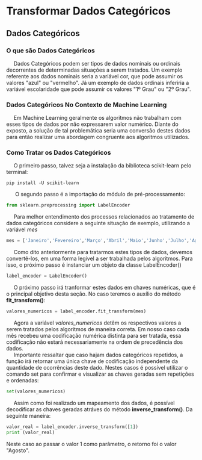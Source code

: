 # Transformar Dados Categóricos

## Dados Categóricos 

### O que são Dados Categóricos
&nbsp;&nbsp;&nbsp;&nbsp;&nbsp;Dados Categóricos podem ser tipos de dados nominais ou ordinais decorrentes de determinadas situações a serem tratados. Um exemplo referente aos dados nominais seria a variável cor, que pode assumir os valores "azul" ou "vermelho". Já um exemplo de dados ordinais inferiria a variável escolaridade que pode assumir os valores "1º Grau" ou "2º Grau".<br/>
### Dados Categóricos No Contexto de Machine Learning
&nbsp;&nbsp;&nbsp;&nbsp;&nbsp;Em Machine Learning geralmente os algoritmos não trabalham com esses tipos de dados por não expressarem valor numérico. Diante do exposto, a solução de tal problemática seria uma conversão destes dados para então realizar uma abordagem congruente aos algoritmos utilizados. <br/>
### Como Tratar os Dados Categóricos
&nbsp;&nbsp;&nbsp;&nbsp;&nbsp;O primeiro passo, talvez seja a instalação da biblioteca scikit-learn pelo terminal:<br/>
```
pip install -U scikit-learn
```
&nbsp;&nbsp;&nbsp;&nbsp;&nbsp;
O segundo passo é a importação do módulo de pré-processamento:
```python
from sklearn.preprocessing import LabelEncoder
```
&nbsp;&nbsp;&nbsp;&nbsp;&nbsp;Para melhor entendimento dos processos relacionados ao tratamento de dados categóricos considere a seguinte situação de exemplo, utilizando a variável _mes_<br/>
```python
mes = ['Janeiro','Fevereiro','Março','Abril','Maio','Junho','Julho','Agosto', 'Setembro', 'Outubro', 'Novembro', 'Dezembro']
```
&nbsp;&nbsp;&nbsp;&nbsp;&nbsp;Como dito anteriormente para tratarmos estes tipos de dados, devemos convertê-los, em uma forma legível a ser trabalhada pelos algoritmos. Para isso, o próximo passo é instanciar um objeto da classe LabelEncoder()
```python
label_encoder = LabelEncoder()
```
&nbsp;&nbsp;&nbsp;&nbsp;&nbsp;O próximo passo irá tranformar estes dados em chaves numéricas, que é o principal objetivo desta seção. No caso teremos o auxílio do método **fit_transform()**:
```python
valores_numericos = label_encoder.fit_transform(mes)
```
&nbsp;&nbsp;&nbsp;&nbsp;&nbsp;Agora a variável _valores_numericos_ detêm os respectivos valores a serem tratados pelos algoritmos de maneira correta. Em nosso caso cada mês recebeu uma codificação numérica distinta para ser tratada, essa codificação não estará necessariamente na ordem de precedência dos dados.
<br/>&nbsp;&nbsp;&nbsp;&nbsp;&nbsp;Importante ressaltar que caso hajam dados categóricos repetidos, a função irá retornar uma única chave de codificação independente da quantidade de ocorrências deste dado. Nestes casos é possível utilizar o comando set para confirmar e visualizar as chaves geradas sem repetições e ordenadas:
```python
set(valores_numericos)
```
&nbsp;&nbsp;&nbsp;&nbsp;&nbsp;Assim como foi realizado um mapeamento dos dados, é possível decodificar as chaves geradas atráves do método **inverse_transform()**. Da seguinte maneira: 
```python
valor_real = label_encoder.inverse_transform([1])
print (valor_real)
```
Neste caso ao passar o valor 1 como parâmetro, o retorno foi o valor "Agosto".











